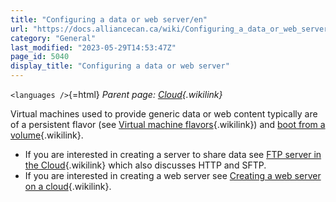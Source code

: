 ```yaml
---
title: "Configuring a data or web server/en"
url: "https://docs.alliancecan.ca/wiki/Configuring_a_data_or_web_server/en"
category: "General"
last_modified: "2023-05-29T14:53:47Z"
page_id: 5040
display_title: "Configuring a data or web server"
---
```


`<languages />`{=html} *Parent page: [Cloud](https://docs.alliancecan.ca/Cloud "Cloud"){.wikilink}*

Virtual machines used to provide generic data or web content typically are of a persistent flavor (see [Virtual machine flavors](https://docs.alliancecan.ca/Virtual_machine_flavors "Virtual machine flavors"){.wikilink}) and [boot from a volume](https://docs.alliancecan.ca/Working_with_volumes#Booting_from_a_volume "boot from a volume"){.wikilink}.

- If you are interested in creating a server to share data see [FTP server in the Cloud](https://docs.alliancecan.ca/FTP_server_in_the_Cloud "FTP server in the Cloud"){.wikilink} which also discusses HTTP and SFTP.
- If you are interested in creating a web server see [Creating a web server on a cloud](https://docs.alliancecan.ca/Creating_a_web_server_on_a_cloud "Creating a web server on a cloud"){.wikilink}.
